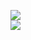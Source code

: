[![](https://img.shields.io/badge/Made%20With-Github%20Spray-lightgrey.svg?style=for-the-badge&logo=github)](https://github.com/Annihil/github-spray#1354)  
[![](https://i.imgur.com/2DrTn0Z.gif)](https://github.com/Annihil/github-spray)